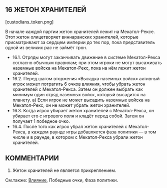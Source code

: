 16 ЖЕТОН ХРАНИТЕЛЕЙ
---

[custodians_token.png]

В начале каждой партии жетон хранителей лежит на Мекатол-Рексе. Этот жетон олицетворяет виннаранских хранителей, которые присматривают за сердцем империи до тех пор, пока представитель одной из великих рас не займёт трон.
* 16.1. Отряды могут заканчивать движение в системе Мекатол-Рекса согласно обычным правилам; при этом игроки не могут высаживать наземные войска на Мекатол-Рекс, пока на нём лежит жетон хранителей.
* 16.2. Перед шагом вторжения «Высадка наземных войск» активный игрок может потратить 6 очков влияния, чтобы убрать жетон хранителей с Мекатол-Рекса. Затем он должен выбрать как минимум один отряд наземных войск, который высадится на планету.
  а) Если игрок не может высадить наземные войска на Мекатол-Рекс, он не может убрать жетон хранителей.
* 16.3. Когда игрок убирает жетон хранителей с Мекатол-Рекса, он убирает его с игрового поля и кладёт перед собой. Затем он получает 1 победное очко.
* 16.4. После того как игрок убрал жетон хранителей с Мекатол-Рекса, в каждом раунде игры добавляется фаза политики — в том числе и в раунде, в котором с Мекатол-Рекса убрали жетон хранителей.

КОММЕНТАРИИ
---

1) Жетон хранителей не является прикреплением.

См.также: [Влияние](influence.md), Победные очки, Фаза политики.
